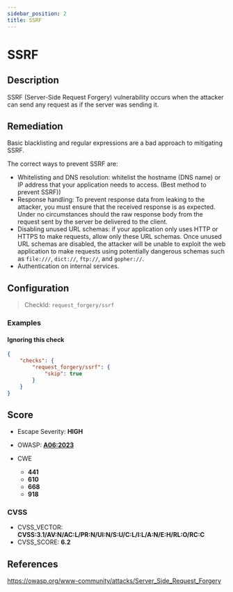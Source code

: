 ```yaml
---
sidebar_position: 2
title: SSRF
---
```


# SSRF

## Description

SSRF (Server-Side Request Forgery) vulnerability occurs when the attacker can send any request as if the server was sending it.

## Remediation

Basic blacklisting and regular expressions are a bad approach to mitigating SSRF.

The correct ways to prevent SSRF are:
- Whitelisting and DNS resolution: whitelist the hostname (DNS name) or IP address that your application needs to access. (Best method to prevent SSRF))
- Response handling: To prevent response data from leaking to the attacker, you must ensure that the received response is as expected. Under no circumstances should the raw response body from the request sent by the server be delivered to the client.
- Disabling unused URL schemas: if your application only uses HTTP or HTTPS to make requests, allow only these URL schemas. Once unused URL schemas are disabled, the attacker will be unable to exploit the web application to make requests using potentially dangerous schemas such as `file:///`, `dict://`, `ftp://`, and `gopher://`.
- Authentication on internal services.


## Configuration

> CheckId: `request_forgery/ssrf`


### Examples


#### Ignoring this check

```json
{
    "checks": {
        "request_forgery/ssrf": {
            "skip": true
        }
    }
}
```




## Score

- Escape Severity: **<span className="high-severity">HIGH</span>**
- OWASP: **[A06:2023](https://github.com/OWASP/API-Security/blob/master/2023/en/src/0xa6-server-side-request-forgery.md)**

- CWE
  - **441**
  - **610**
  - **668**
  - **918**




### CVSS

- CVSS_VECTOR: **CVSS:3.1/AV:N/AC:L/PR:N/UI:N/S:U/C:L/I:L/A:N/E:H/RL:O/RC:C**
- CVSS_SCORE: **6.2**

## References

https://owasp.org/www-community/attacks/Server_Side_Request_Forgery
